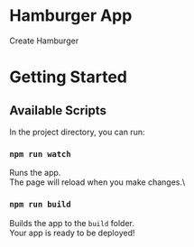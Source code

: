 # Hamburger App
Create Hamburger

# Getting Started 
## Available Scripts
In the project directory, you can run:

### `npm run watch`
Runs the app.\
The page will reload when you make changes.\

### `npm run build`
Builds the app to the `build` folder.\
Your app is ready to be deployed!
